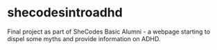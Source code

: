 # shecodesintroadhd
Final project as part of SheCodes Basic Alumni - a webpage starting to dispel some myths and provide information on ADHD.
